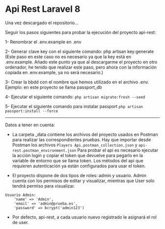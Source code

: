 <h1>Api Rest Laravel 8</h1>

Una vez descargado el repositorio...

Seguir los pasos siguientes para probar la ejecución del proyecto api-rest:

1- Renombrar el .env.example en .env

2- Generar clave key con el siguiente comando:
   php artisan key:generate (Este paso en este caso no es necesario ya que la key está en .env.example. Añado este punto ya que al descargarme el proyecto en otro ordenador, he tenido que realizar este paso, pero ahora con la información copiada en .env.example, ya no será necesario.)

3- Crear la bbdd con el nombre que hemos utilizado en el archivo .env. Ejemplo: en este proyecto se llama passport_db

4- Ejecutar el siguiente comando:
````php artisan migrate:fresh --seed````

5- Ejecutar el siguiente comando para instalar passport
````php artisan passport:install --force````

<hr>
Datos a tener en cuenta:

- La carpeta _data contiene los archivos del proyecto usados en Postman para realizar las correspondientes pruebas.
  Hay que importar desde Postman los archivos ````Players Api.postman_collection.json```` y ````api-rest.postman_environment.json````
  Para probar el api es necesario ejecutar la acción login y copiar el token que devuelve para pegarlo en la variable de entorno que se llama 
  token. Los métodos del api que requieren autenticación ya están configurados para usar el token.

- El proyecto dispone de dos tipos de roles: admin y usuario. Admin cuenta con los permisos de editar y visualizar, mientras que User solo tendrá permiso para visualizar.

````
Usuario Admin:
    'name' => 'Admin',
    'email' => 'admin@prueba.es',
    'password' => bcrypt('admin123')
````

- Por defecto, api-rest, a cada usuario nuevo registrado le asignará el rol de user.
